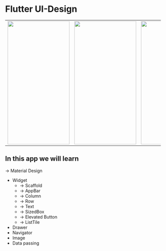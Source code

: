 # Flutter UI-Design
<table>
<tr>
<td><img src="https://user-images.githubusercontent.com/67471717/208296780-57649c51-8166-4c14-804d-136c3ddf103d.jpg" width="200" height="400" /></td>
<td><img src="https://user-images.githubusercontent.com/67471717/208296812-0dcf2884-ceb1-44bd-9ae5-86f8aba926b5.jpg" width="200" height="400" /></td>
<td><img src="https://user-images.githubusercontent.com/67471717/208296896-bb253f4e-3b7d-4ff6-bd2d-5d607df57245.jpg" width="200" height="400" /></td>
<td><img src="https://user-images.githubusercontent.com/67471717/208296925-a457f4e1-f1b3-4c96-8acf-62bd7c15ca1c.jpg" width="200" height="400" /></td>
<td><img src="https://user-images.githubusercontent.com/67471717/208296960-14fd79d4-ea39-4570-8751-795246237c58.jpg" width="200" height="400" /></td>
<td><img src="https://user-images.githubusercontent.com/67471717/208296975-bba7a771-26f7-408c-b93f-803ffbaebc54.jpg" width="200" height="400" /></td>
</tr>
</table>


## In this app we will learn

-> Material Design
* Widget
  * -> Scaffold
  * -> AppBar
  * -> Column
  * -> Row
  * -> Text
  * -> SizedBox
  * -> Elevated Button
  * -> ListTile
* Drawer
* Navigator
* Image
* Data passing





